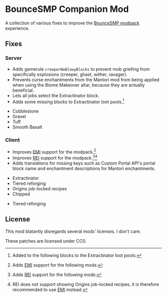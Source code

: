 # BounceSMP Companion Mod

A collection of various fixes to improve the [BounceSMP modpack](https://www.curseforge.com/minecraft/modpacks/bouncesmp-public) experience.

## Fixes

### Server

- Adds gamerule `creeperNoBlowyBlocks` to prevent mob griefing from specifically explosions (creeper, ghast, wither, ravager).
- Prevents curse enchantments from the Mantori mod from being applied when using the Biome Makeover altar, because they are actually beneficial.
- Lets all jobs select the Extractinator block.
- Adds some missing blocks to Extractinator loot pools.[^1]

[^1]: Added to the following blocks to the Extractinator loot pools:
- Cobblestone
- Gravel
- Tuff
- Smooth Basalt

### Client

- Improves [EMI](https://modrinth.com/mod/emi) support for the modpack.[^2]
- Improves [REI](https://modrinth.com/mod/rei) support for the modpack.[^3][^4]
- Adds translations for missing keys such as Custom Portal API's portal block name and enchantment descriptions for Mantori enchantments.

[^2]: Adds [EMI](https://modrinth.com/mod/emi) support for the following mods:
- Extractinator
- Tiered reforging
- Origins job-locked recipes
- Chipped
[^3]: Adds [REI](https://modrinth.com/mod/rei) support for the following mods:
- Tiered reforging
[^4]: REI does not support showing Origins job-locked recipes, it is therefore recommended to use [EMI](https://modrinth.com/mod/emi) instead.

## License

This mod blatantly disregards several mods' licenses. I don't care.

These patches are licensed under CC0.